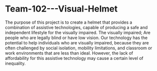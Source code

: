 # Team-102---Visual-Helmet
The purpose of this project is to create a helmet that provides a combination of assistive technologies, capable of producing a safe and independent lifestyle for the visually impaired. The visually impaired; Are people who are legally blind or have low vision.
Our technology has the potential to help individuals who are visually impaired, because they are often challenged by social isolation, mobility limitations, and classroom or work environments that are less than ideal. However, the lack of affordability for this assistive technology may cause a certain level of inequality.
